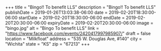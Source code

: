 +++
title = "Bingo!! To benefit LLS"
description = "Bingo!! To benefit LLS"
publishDate = 2019-01-26T13:03:38-06:00
date = 2019-02-20T18:30:00-06:00
startDate = 2019-02-20T18:30:00-06:00
endDate = 2019-02-20T20:30:00-06:00
expiryDate = 2019-02-20T20:30:00-06:00
image = "bingo.jpg"
alt = "Bingo To benefit LLS"
link = "https://www.facebook.com/events/2420417997985907/"
draft = false
location = "Milkfloat"
address = "535 W. Douglas Ave, #140"
city = "Wichita"
state = "KS"
zip = "67213"
+++
